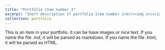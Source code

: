```yaml
---
title: "Portfolio item number 3"
excerpt: "Short description of portfolio item number 1<br/><img src=/images/portfolio/'Residency.jpg' width='500' height='300'>"
collection: portfolio
---
```


This is an item in your portfolio. It can be have images or nice text. If you name the file .md, it will be parsed as markdown. If you name the file .html, it will be parsed as HTML.
